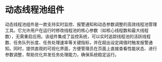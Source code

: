 # 动态线程池组件

动态线程池组件是一款支持实时监控、报警通知和动态参数调整的高效线程池管理工具。它允许用户在运行时修改线程池的核心参数（如核心线程数和最大线程数），无需重启应用。该组件集成了监控系统，可以实时追踪线程池的活跃线程数、任务队列长度、任务处理速率等关键指标，并在超出设定阈值时触发报警通知。同时，提供直观的可视化界面，方便管理员在页面上直接查看性能状态、进行参数调整，帮助优化并发任务处理能力，确保系统稳定运行。
